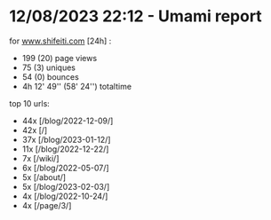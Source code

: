 # 12/08/2023 22:12 - Umami report
for www.shifeiti.com [24h] :

 - 199 (20) page views
 - 75 (3) uniques
 - 54 (0) bounces
 - 4h 12' 49'' (58' 24'') totaltime


top 10 urls:
 - 44x [/blog/2022-12-09/]
 - 42x [/]
 - 37x [/blog/2023-01-12/]
 - 11x [/blog/2022-12-22/]
 - 7x [/wiki/]
 - 6x [/blog/2022-05-07/]
 - 5x [/about/]
 - 5x [/blog/2023-02-03/]
 - 4x [/blog/2022-10-24/]
 - 4x [/page/3/]


